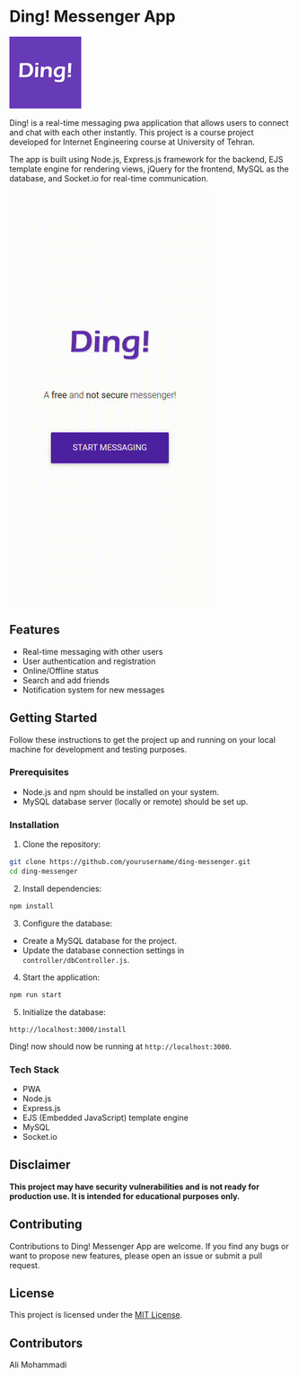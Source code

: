 # Ding! Messenger App

<img src="public/images/logo.png" width="128px">

Ding! is a real-time messaging pwa application that allows users to connect and chat with each other instantly. This project is a course project developed for Internet Engineering course at University of Tehran.

The app is built using Node.js, Express.js framework for the backend, EJS template engine for rendering views, jQuery for the frontend, MySQL as the database, and Socket.io for real-time communication.

<img src="public/images/ding-preview.gif">

## Features

- Real-time messaging with other users
- User authentication and registration
- Online/Offline status
- Search and add friends
- Notification system for new messages

## Getting Started

Follow these instructions to get the project up and running on your local machine for development and testing purposes.

### Prerequisites

- Node.js and npm should be installed on your system.
- MySQL database server (locally or remote) should be set up.

### Installation

1. Clone the repository:
```bash
git clone https://github.com/yourusername/ding-messenger.git
cd ding-messenger
```
2. Install dependencies:
```bash
npm install
```
3. Configure the database:

- Create a MySQL database for the project.
- Update the database connection settings in `controller/dbController.js`.

4. Start the application:
```bash
npm run start
```
5. Initialize the database:
```url
http://localhost:3000/install
```

Ding! now should now be running at `http://localhost:3000`.

### Tech Stack
- PWA
- Node.js
- Express.js
- EJS (Embedded JavaScript) template engine
- MySQL
- Socket.io

## Disclaimer

**This project may have security vulnerabilities and is not ready for production use. It is intended for educational purposes only.**


## Contributing

Contributions to Ding! Messenger App are welcome. If you find any bugs or want to propose new features, please open an issue or submit a pull request.

## License

This project is licensed under the [MIT License](LICENSE).

## Contributors
Ali Mohammadi
